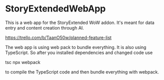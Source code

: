 # StoryExtendedWebApp
This is a web app for the StoryExtended WoW addon. It's meant for data entry and content creation through AI.

https://trello.com/b/TaanO50w/planned-feature-list

The web app is using web pack to bundle everything. It is also using TypeScript. So after you installed dependencies and changed code use

tsc
npx webpack

to compile the TypeScript code and then bundle everything with webpack.
